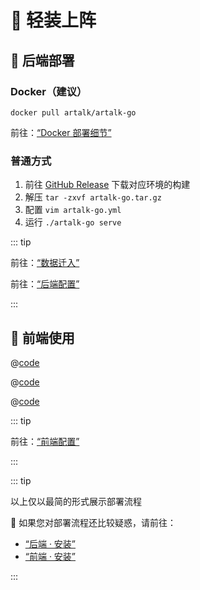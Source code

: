 # 🛫️ 轻装上阵

## 🤣 后端部署

### Docker（建议）

`docker pull artalk/artalk-go`

前往：[“Docker 部署细节”](/guide/backend/docker.md)

### 普通方式

1. 前往 [GitHub Release](https://github.com/ArtalkJS/ArtalkGo/releases) 下载对应环境的构建
2. 解压 `tar -zxvf artalk-go.tar.gz`
3. 配置 `vim artalk-go.yml`
4. 运行 `./artalk-go serve`

::: tip

前往：[“数据迁入”](./transfer.md)

前往：[“后端配置”](./backend/config.md)

:::

## 🎯 前端使用

<CodeGroup>
  <CodeGroupItem title="CDN" active>

@[code](../code/quick-start/cdn.html)

  </CodeGroupItem>

  <CodeGroupItem title="YARN">

@[code](../code/quick-start/yarn.ts)

  </CodeGroupItem>

  <CodeGroupItem title="NPM">
  
@[code](../code/quick-start/npm.ts)

  </CodeGroupItem>
</CodeGroup>

::: tip

前往：[“前端配置”](./frontend/config.md)

:::

::: tip

以上仅以最简的形式展示部署流程

🌁 如果您对部署流程还比较疑惑，请前往：

- [“后端 · 安装”](./backend/install.md)
- [“前端 · 安装”](./frontend/install.md)

:::
